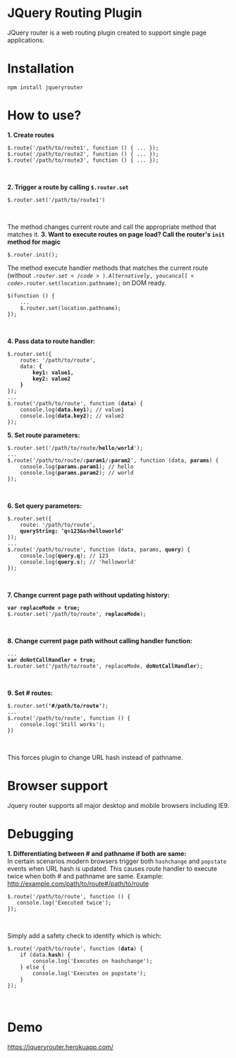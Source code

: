 # JQuery Routing Plugin
JQuery router is a web routing plugin created to support single page applications.

# Installation

<pre><code>npm install jqueryrouter</code></pre>


# How to use?
<b>1. Create routes</b><br/>
<pre><code>$.route('/path/to/route1', function () { ... });
$.route('/path/to/route2', function () { ... });
$.route('/path/to/route3', function () { ... });</code></pre><br/>
<b>2. Trigger a route by calling <code>$.router.set</code></b><br/>
<pre><code>$.router.set('/path/to/route1')</code></pre><br/>
The method changes current route and call the appropriate method that matches it.
<b>3. Want to execute routes on page load? Call the router's <code>init</code> method for magic</b><br/>
<pre><code>$.router.init();</code></pre>
The method execute handler methods that matches the current route (without <code>$.router.set</code>). Alternatively, you can call <code>$.router.set(location.pathname);</code> on DOM ready.
<pre><code>$(function () {
    ...
    $.router.set(location.pathname);
});</code></pre><br/>
<b>4. Pass data to route handler:</b><br/>
<pre><code>$.router.set({
    route: '/path/to/route',
    data: <b>{
        key1: value1,
        key2: value2
    }</b>
});
...
$.route('/path/to/route', function (<b>data</b>) {
    console.log(<b>data.key1</b>); // value1
    console.log(<b>data.key2</b>); // value2
});</code></pre></pre>
<b>5. Set route parameters:</b><br/>
<pre><code>$.router.set('/path/to/route/<b>hello</b>/<b>world</b>');
...
$.route('/path/to/route/<b>:param1</b>/<b>:param2</b>', function (data, <b>params</b>) {
    console.log(<b>params.param1</b>); // hello
    console.log(<b>params.param2</b>); // world
});</code></pre><br/>
<b>6. Set query parameters:</b><br/>
<pre><code>$.router.set({
    route: '/path/to/route',
    <b>queryString: 'q=123&s=helloworld'</b>
});
...
$.route('/path/to/route', function (data, params, <b>query</b>) {
    console.log(<b>query.q</b>); // 123
    console.log(<b>query.s</b>); // 'helloworld'
});</code></pre><br/>
<b>7. Change current page path without updating history:</b><br/>
<pre><code><b>var replaceMode = true;</b>
$.router.set('/path/to/route', <b>replaceMode</b>);</code></pre><br/>
<b>8. Change current page path without calling handler function:</b><br/>
<pre><code>...
<b>var doNotCallHandler = true;</b>
$.router.set('/path/to/route', replaceMode, <b>doNotCallHandler</b>);</code></pre><br/>
<b>9. Set \# routes:</b><br/>
<pre><code>$.router.set(<b>'#/path/to/route'</b>);
...
$.route('/path/to/route', function () {
    console.log('Still works');
})</code></pre><br/>
This forces plugin to change URL hash instead of pathname.<br/>

# Browser support
Jquery router supports all major desktop and mobile browsers including IE9.

# Debugging
<b>1. Differentiating between \# and pathname if both are same:</b><br/>
In certain scenarios modern browsers trigger both <code>hashchange</code> and <code>popstate</code> events when URL hash is updated. This causes route handler to execute twice when both \# and pathname are same.
Example: http://example.com/path/to/route#/path/to/route
<pre><code>$.route('/path/to/route', function () {
   console.log('Executed twice');
});</code></pre><br/>
Simply add a safety check to identify which is which:
<pre><code>$.route('/path/to/route', function (<b>data</b>) {
    if (data.<b>hash</b>) {
        console.log('Executes on hashchange');
    } else {
        console.log('Executes on popstate');
    }
});</code></pre><br/>

# Demo
https://jqueryrouter.herokuapp.com/
